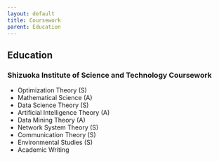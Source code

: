 ```yaml
---
layout: default
title: Coursework
parent: Education
---
```


## Education

### Shizuoka Institute of Science and Technology Coursework  

- Optimization Theory (S)
- Mathematical Science (A)
- Data Science Theory (S)
- Artificial Intelligence Theory (A)
- Data Mining Theory (A)
- Network System Theory (S)
- Communication Theory (S)
- Environmental Studies (S)
- Academic Writing